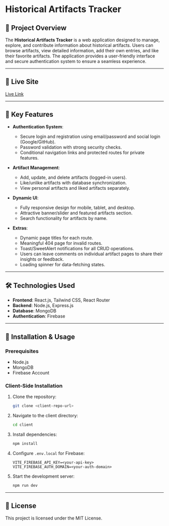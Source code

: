 # Historical Artifacts Tracker

## 🌟 Project Overview

The **Historical Artifacts Tracker** is a web application designed to manage, explore, and contribute information about historical artifacts. Users can browse artifacts, view detailed information, add their own entries, and like their favorite artifacts. The application provides a user-friendly interface and secure authentication system to ensure a seamless experience.

---

## 🚀 Live Site

[Live Link](https://egypt-history.netlify.app)

---

## 🎯 Key Features

- **Authentication System**:

  - Secure login and registration using email/password and social login (Google/GitHub).
  - Password validation with strong security checks.
  - Conditional navigation links and protected routes for private features.

- **Artifact Management**:

  - Add, update, and delete artifacts (logged-in users).
  - Like/unlike artifacts with database synchronization.
  - View personal artifacts and liked artifacts separately.

- **Dynamic UI**:

  - Fully responsive design for mobile, tablet, and desktop.
  - Attractive banner/slider and featured artifacts section.
  - Search functionality for artifacts by name.

- **Extras**:
  - Dynamic page titles for each route.
  - Meaningful 404 page for invalid routes.
  - Toast/SweetAlert notifications for all CRUD operations.
  - Users can leave comments on individual artifact pages to share their insights or feedback.
  - Loading spinner for data-fetching states.

<!-- ---

## 🖼️ Screenshots
**(Include screenshots of key pages, such as the Home page, Add Artifact page, Artifact Details page, etc.)** -->

---

## 🛠️ Technologies Used

- **Frontend**: React.js, Tailwind CSS, React Router
- **Backend**: Node.js, Express.js
- **Database**: MongoDB
- **Authentication**: Firebase

---

## 📖 Installation & Usage

### Prerequisites

- Node.js
- MongoDB
- Firebase Account

### Client-Side Installation

1. Clone the repository:
   ```bash
   git clone <client-repo-url>
   ```
2. Navigate to the client directory:
   ```bash
   cd client
   ```
3. Install dependencies:
   ```bash
   npm install
   ```
4. Configure `.env.local` for Firebase:
   ```env
   VITE_FIREBASE_API_KEY=<your-api-key>
   VITE_FIREBASE_AUTH_DOMAIN=<your-auth-domain>
   ```
5. Start the development server:
   ```bash
   npm run dev
   ```

---

## 📜 License

This project is licensed under the MIT License.

